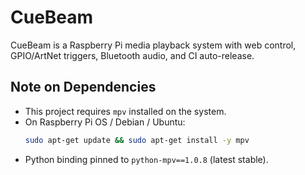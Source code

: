 
# CueBeam

CueBeam is a Raspberry Pi media playback system with web control, GPIO/ArtNet triggers, Bluetooth audio, and CI auto-release.

## Note on Dependencies
- This project requires `mpv` installed on the system.
- On Raspberry Pi OS / Debian / Ubuntu:
  ```bash
  sudo apt-get update && sudo apt-get install -y mpv
  ```
- Python binding pinned to `python-mpv==1.0.8` (latest stable).

